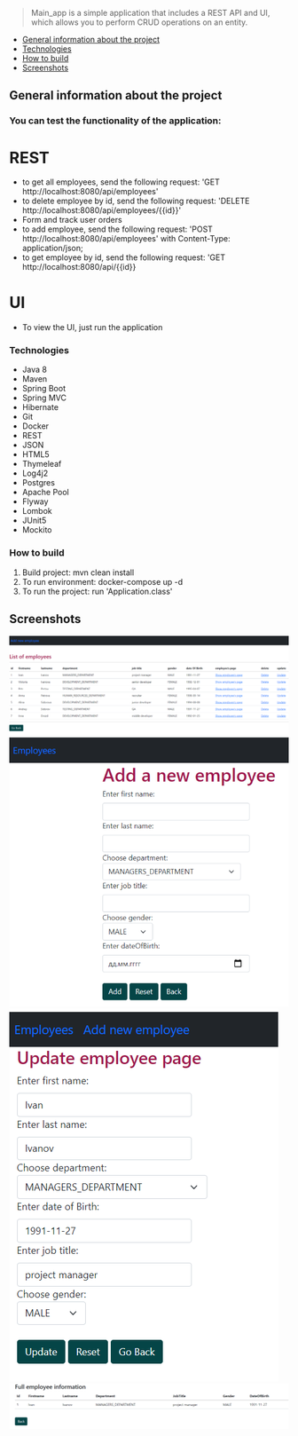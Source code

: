 > Main_app is a simple application that includes a REST API and UI, which allows you to perform CRUD operations on an entity.

* [General information about the project ](#general-information-about-the-project)
* [Technologies ](#technologies)
* [How to build ](#how-to-build)
* [Screenshots ](#screenshots)

## General information about the project

### You can test the functionality of the application:
# REST
- to get all employees, send the following request: 'GET http://localhost:8080/api/employees'
- to delete employee by id, send the following request: 'DELETE http://localhost:8080/api/employees/{{id}}'
- Form and track user orders
- to add employee, send the following request: 'POST http://localhost:8080/api/employees' with Content-Type: application/json;
- to get employee by id, send the following request: 'GET http://localhost:8080/api/{{id}}
# UI
- To view the UI, just run the application


### Technologies
- Java 8
- Maven
- Spring Boot
- Spring MVC
- Hibernate
- Git
- Docker
- REST
- JSON
- HTML5
- Thymeleaf
- Log4j2
- Postgres
- Apache Pool
- Flyway
- Lombok
- JUnit5
- Mockito

### How to build

1. Build project: mvn clean install
2. To run environment: docker-compose up -d
3. To run the project: run 'Application.class' 

## Screenshots

![employee](./img/employee.jpg)
![add_employee](./img/add_employee.jpg)
![update](./img/update.jpg)
![employee_page](./img/employee_page.jpg)





